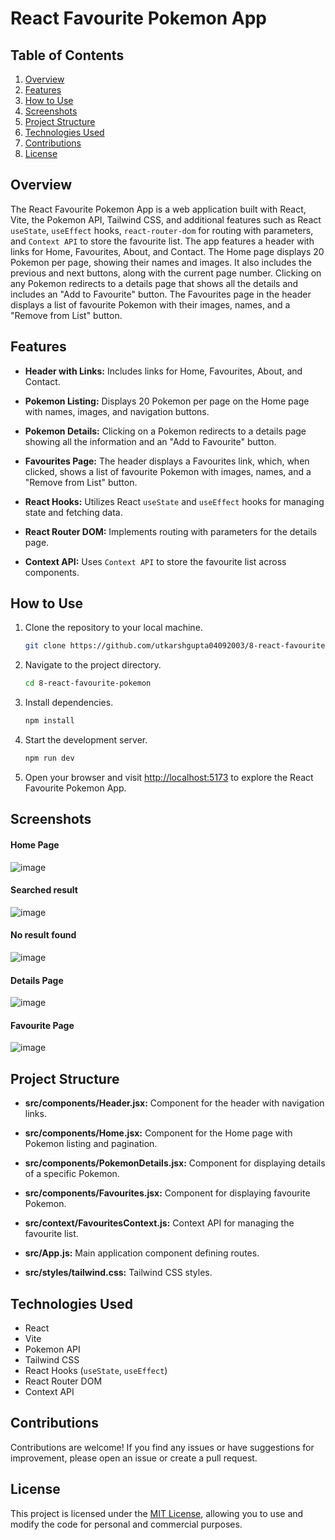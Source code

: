 # React Favourite Pokemon App


## Table of Contents

1. [Overview](#overview)
2. [Features](#features)
3. [How to Use](#how-to-use)
4. [Screenshots](#screenshots)
5. [Project Structure](#project-structure)
6. [Technologies Used](#technologies-used)
7. [Contributions](#contributions)
8. [License](#license)

## Overview

The React Favourite Pokemon App is a web application built with React, Vite, the Pokemon API, Tailwind CSS, and additional features such as React `useState`, `useEffect` hooks, `react-router-dom` for routing with parameters, and `Context API` to store the favourite list. The app features a header with links for Home, Favourites, About, and Contact. The Home page displays 20 Pokemon per page, showing their names and images. It also includes the previous and next buttons, along with the current page number. Clicking on any Pokemon redirects to a details page that shows all the details and includes an "Add to Favourite" button. The Favourites page in the header displays a list of favourite Pokemon with their images, names, and a "Remove from List" button.

## Features

- **Header with Links:** Includes links for Home, Favourites, About, and Contact.

- **Pokemon Listing:** Displays 20 Pokemon per page on the Home page with names, images, and navigation buttons.

- **Pokemon Details:** Clicking on a Pokemon redirects to a details page showing all the information and an "Add to Favourite" button.

- **Favourites Page:** The header displays a Favourites link, which, when clicked, shows a list of favourite Pokemon with images, names, and a "Remove from List" button.

- **React Hooks:** Utilizes React `useState` and `useEffect` hooks for managing state and fetching data.

- **React Router DOM:** Implements routing with parameters for the details page.

- **Context API:** Uses `Context API` to store the favourite list across components.

## How to Use

1. Clone the repository to your local machine.

   ```bash
   git clone https://github.com/utkarshgupta04092003/8-react-favourite-pokemon.git
   ```

2. Navigate to the project directory.

   ```bash
   cd 8-react-favourite-pokemon
   ```

3. Install dependencies.

   ```bash
   npm install
   ```

4. Start the development server.

   ```bash
   npm run dev
   ```

5. Open your browser and visit [http://localhost:5173](http://localhost:5173) to explore the React Favourite Pokemon App.

## Screenshots

#### Home Page
![image](https://github.com/utkarshgupta04092003/8-react-favourite-pokemon/assets/63789702/e8fb842f-27e1-4af3-bbd1-5c89b4b9ab15)

#### Searched result
![image](https://github.com/utkarshgupta04092003/8-react-favourite-pokemon/assets/63789702/63d0d044-5fba-4b01-85bc-c24393c20574)

#### No result found
![image](https://github.com/utkarshgupta04092003/8-react-favourite-pokemon/assets/63789702/8932eb4a-b499-4162-bab2-f7cf90e16e1a)

#### Details Page
![image](https://github.com/utkarshgupta04092003/8-react-favourite-pokemon/assets/63789702/f5062fef-960f-42ec-8232-7b4c145aed5f)

#### Favourite Page
![image](https://github.com/utkarshgupta04092003/8-react-favourite-pokemon/assets/63789702/28ed3c85-1bf9-492f-b503-0d7b5b2d54a1)



## Project Structure

- **src/components/Header.jsx:** Component for the header with navigation links.

- **src/components/Home.jsx:** Component for the Home page with Pokemon listing and pagination.

- **src/components/PokemonDetails.jsx:** Component for displaying details of a specific Pokemon.

- **src/components/Favourites.jsx:** Component for displaying favourite Pokemon.

- **src/context/FavouritesContext.js:** Context API for managing the favourite list.

- **src/App.js:** Main application component defining routes.

- **src/styles/tailwind.css:** Tailwind CSS styles.

## Technologies Used

- React
- Vite
- Pokemon API
- Tailwind CSS
- React Hooks (`useState`, `useEffect`)
- React Router DOM
- Context API

## Contributions

Contributions are welcome! If you find any issues or have suggestions for improvement, please open an issue or create a pull request.

## License

This project is licensed under the [MIT License](LICENSE), allowing you to use and modify the code for personal and commercial purposes.

